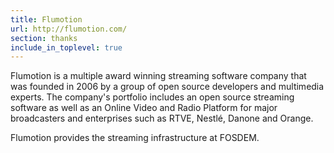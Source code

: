 ```yaml
---
title: Flumotion
url: http://flumotion.com/
section: thanks
include_in_toplevel: true
---
```


Flumotion is a multiple award winning streaming software company that was
founded in 2006 by a group of open source developers and multimedia experts.
The company's portfolio includes an open source streaming software as well as an
Online Video and Radio Platform for major broadcasters and enterprises such as
RTVE, Nestlé, Danone and Orange.

Flumotion provides the streaming infrastructure at FOSDEM.

